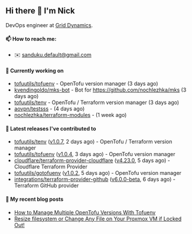 ## Hi there 👋 I'm Nick

DevOps engineer at [Grid Dynamics](https://www.griddynamics.com/).

#### 📫 How to reach me:

- ✉️ sanduku.default@gmail.com

#### 👷 Currently working on


- [tofuutils/tofuenv](https://github.com/tofuutils/tofuenv) - OpenTofu version manager (3 days ago)
- [kvendingoldo/mks-bot](https://github.com/kvendingoldo/mks-bot) - Bot for https://github.com/nochlezhka/mks (3 days ago)
- [tofuutils/tenv](https://github.com/tofuutils/tenv) - OpenTofu / Terraform version manager (3 days ago)
- [aovpn/testsss](https://github.com/aovpn/testsss) -  (4 days ago)
- [nochlezhka/terraform-modules](https://github.com/nochlezhka/terraform-modules) -  (1 week ago)

#### 🔭 Latest releases I've contributed to

- [tofuutils/tenv](https://github.com/tofuutils/tenv) ([v1.0.7](https://github.com/tofuutils/tenv/releases/tag/v1.0.7), 2 days ago) - OpenTofu / Terraform version manager
- [tofuutils/tofuenv](https://github.com/tofuutils/tofuenv) ([v1.0.4](https://github.com/tofuutils/tofuenv/releases/tag/v1.0.4), 3 days ago) - OpenTofu version manager
- [cloudflare/terraform-provider-cloudflare](https://github.com/cloudflare/terraform-provider-cloudflare) ([v4.23.0](https://github.com/cloudflare/terraform-provider-cloudflare/releases/tag/v4.23.0), 5 days ago) - Cloudflare Terraform Provider
- [tofuutils/gotofuenv](https://github.com/tofuutils/gotofuenv) ([v1.0.2](https://github.com/tofuutils/gotofuenv/releases/tag/v1.0.2), 5 days ago) - OpenTofu version manager
- [integrations/terraform-provider-github](https://github.com/integrations/terraform-provider-github) ([v6.0.0-beta](https://github.com/integrations/terraform-provider-github/releases/tag/v6.0.0-beta), 6 days ago) - Terraform GitHub provider

#### 📜 My recent blog posts
- [How to Manage Multiple OpenTofu Versions With Tofuenv](https://hackernoon.com/how-to-manage-multiple-opentofu-versions-with-tofuenv)
- [Resize filesystem or Change Any File on Your Proxmox VM if Locked Out!](https://hackernoon.com/resize-filesystem-or-change-any-file-on-your-proxmox-vm-if-locked-out)
